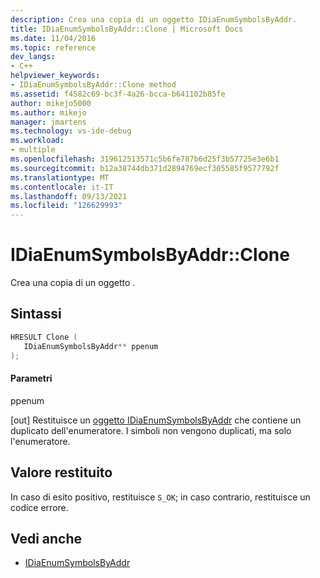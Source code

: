 ```yaml
---
description: Crea una copia di un oggetto IDiaEnumSymbolsByAddr.
title: IDiaEnumSymbolsByAddr::Clone | Microsoft Docs
ms.date: 11/04/2016
ms.topic: reference
dev_langs:
- C++
helpviewer_keywords:
- IDiaEnumSymbolsByAddr::Clone method
ms.assetid: f4582c69-bc3f-4a26-bcca-b641102b85fe
author: mikejo5000
ms.author: mikejo
manager: jmartens
ms.technology: vs-ide-debug
ms.workload:
- multiple
ms.openlocfilehash: 319612513571c5b6fe787b6d25f3b57725e3e6b1
ms.sourcegitcommit: b12a38744db371d2894769ecf305585f9577792f
ms.translationtype: MT
ms.contentlocale: it-IT
ms.lasthandoff: 09/13/2021
ms.locfileid: "126629993"
---
```

# <a name="idiaenumsymbolsbyaddrclone"></a>IDiaEnumSymbolsByAddr::Clone
Crea una copia di un oggetto .

## <a name="syntax"></a>Sintassi

```C++
HRESULT Clone ( 
   IDiaEnumSymbolsByAddr** ppenum
);
```

#### <a name="parameters"></a>Parametri
 ppenum

[out] Restituisce un [oggetto IDiaEnumSymbolsByAddr](../../debugger/debug-interface-access/idiaenumsymbolsbyaddr.md) che contiene un duplicato dell'enumeratore. I simboli non vengono duplicati, ma solo l'enumeratore.

## <a name="return-value"></a>Valore restituito
 In caso di esito positivo, restituisce `S_OK`; in caso contrario, restituisce un codice errore.

## <a name="see-also"></a>Vedi anche
- [IDiaEnumSymbolsByAddr](../../debugger/debug-interface-access/idiaenumsymbolsbyaddr.md)
